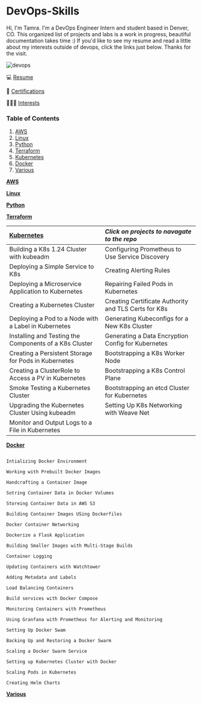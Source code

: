 # DevOps-Skills
 Hi, I'm Tamra. I'm a DevOps Engineer Intern and student based in Denver, CO. This organized list of projects and labs is a work in progress, beautiful documentation takes time :) If you'd like to see my resume and read a little about my interests outside of devops, click the links just below. Thanks for the visit.

![devops](https://bmsastech.com/wp-content/uploads/2020/05/Devops-scaled.jpg)

💻 [Resume]()

📜 [Certifications]()

🤹🏻‍♀️ [Interests]()

### Table of Contents
1. [AWS](#AWS)
2. [Linux](#Linux)
3. [Python](#Python)
4. [Terraform](#Terraform)
5. [Kubernetes](#Kubernetes)
6. [Docker](#Docker)
8. [Various](#Various)

<a name="AWS"></a> <ins>**AWS**</ins> 

<a name="Linux"></a> <ins>**Linux**</ins> 

<a name="Python"></a> <ins>**Python**</ins> 

<a name="Terraform"></a> <ins>**Terraform**</ins> 

|<a name="Kubernetes"></a> <ins>**Kubernetes**</ins>     | *Click on projects to navagate to the repo*                                                 |
| :---                                                   | :---                                                 | 
| Building a K8s 1.24 Cluster with kubeadm               | Configuring Prometheus to Use Service Discovery      |      
| Deploying a Simple Service to K8s                      | Creating Alerting Rules                              |
| Deploying a Microservice Application to Kubernetes     | Repairing Failed Pods in Kubernetes                  |
| Creating a Kubernetes Cluster                          | Creating Certificate Authority and TLS Certs for K8s |
| Deploying a Pod to a Node with a Label in Kubernetes   | Generating Kubeconfigs for a New K8s Cluster         |
| Installing and Testing the Components of a K8s Cluster | Generating a Data Encryption Config for Kubernetes   |
| Creating a Persistent Storage for Pods in Kubernetes   | Bootstrapping a K8s Worker Node                      |
| Creating a ClusterRole to Access a PV in Kubernetes    | Bootstrapping a K8s Control Plane                    |
| Smoke Testing a Kubernetes Cluster                     | Bootstrapping an etcd Cluster for Kubernetes         |
| Upgrading the Kubernetes Cluster Using kubeadm         | Setting Up K8s Networking with Weave Net             |
| Monitor and Output Logs to a File in Kubernetes        |                                                      |




<a name="Docker"></a> <ins>**Docker**</ins> 

```

Intializing Docker Environment

Working with Prebuilt Docker Images

Handcrafting a Container Image

Sotring Container Data in Docker Volumes

Storeing Container Data in AWS S3

Building Container Images USing Dockerfiles

Docker Container Networking

Dockerize a Flask Application

Building Smaller Images with Multi-Stage Builds

Container Logging

Updating Containers with Watchtower

Adding Metadata and Labels

Load Balancing Containers

Build services with Docker Compose

Monitoring Containers with Prometheus

Using Granfana with Prometheus for Alerting and Monitoring

Setting Up Docker Swam

Backing Up and Restoring a Docker Swarm

Scaling a Docker Swarm Service

Setting up Kubernetes Cluster with Docker

Scaling Pods in Kubernetes

Creating Helm Charts

```

<a name="Various"></a> <ins>**Various**</ins> 

